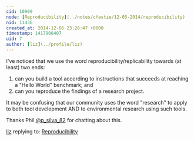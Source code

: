 ```yaml
---
cid: 10909
node: [Reproducibility](../notes/cfastie/12-05-2014/reproducibility)
nid: 11436
created_at: 2014-12-06 23:26:47 +0000
timestamp: 1417908407
uid: 7
author: [liz](../profile/liz)
---
```


I've noticed that we use the word reproducibility/replicability towards (at least) two ends: 
1) can you build a tool according to instructions that succeeds at reaching a "Hello World" benchmark; and 
2) can you reproduce the findings of a research project.

It may be confusing that our community uses the word "research" to apply to both tool development AND to environmental research using such tools. 

Thanks Phil [@p_silva_82](/profile/p_silva_82) for chatting about this. 

[liz](../profile/liz) replying to: [Reproducibility](../notes/cfastie/12-05-2014/reproducibility)

